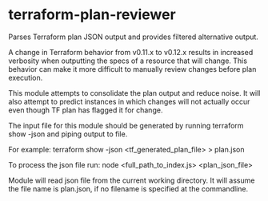 # terraform-plan-reviewer
Parses Terraform plan JSON output and provides filtered alternative output.

A change in Terraform behavior from v0.11.x to v0.12.x results in increased verbosity when outputting the specs of a resource that will change.  This behavior can make it more difficult to manually review changes before plan execution.

This module attempts to consolidate the plan output and reduce noise.  It will also attempt to predict instances in which changes will not actually occur even though TF plan has flagged it for change.

The input file for this module should be generated by running terraform show -json and piping output to file.

For example:
terraform show -json <tf_generated_plan_file> > plan.json

To process the json file run:
node <full_path_to_index.js> <plan_json_file>

Module will read json file from the current working directory.  It will assume the file name is plan.json, if no filename is specified at the commandline.

